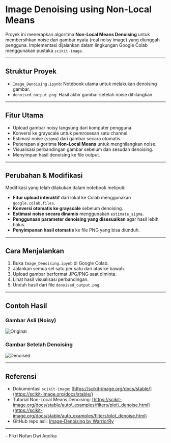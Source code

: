 #  Image Denoising using Non-Local Means

Proyek ini menerapkan algoritma **Non-Local Means Denoising** untuk membersihkan noise dari gambar nyata (real noisy image) yang diunggah pengguna. Implementasi dijalankan dalam lingkungan Google Colab menggunakan pustaka `scikit-image`.

---

## Struktur Proyek

* `Image_Denoising.ipynb`: Notebook utama untuk melakukan denoising gambar.
* `denoised_output.png`: Hasil akhir gambar setelah noise dihilangkan.

---

##  Fitur Utama

* Upload gambar noisy langsung dari komputer pengguna.
* Konversi ke grayscale untuk pemrosesan satu channel.
* Estimasi noise (`sigma`) dari gambar secara otomatis.
* Penerapan algoritma **Non-Local Means** untuk menghilangkan noise.
* Visualisasi perbandingan gambar sebelum dan sesudah denoising.
* Menyimpan hasil denoising ke file output.

---

##  Perubahan & Modifikasi

Modifikasi yang telah dilakukan dalam notebook meliputi:

*  **Fitur upload interaktif** dari lokal ke Colab menggunakan `google.colab.files`.
*  **Konversi otomatis ke grayscale** sebelum denoising.
*  **Estimasi noise secara dinamis** menggunakan `estimate_sigma`.
*  **Penggunaan parameter denoising yang disesuaikan** agar hasil lebih halus.
*  **Penyimpanan hasil otomatis** ke file PNG yang bisa diunduh.

---

##  Cara Menjalankan

1. Buka `Image_Denoising.ipynb` di Google Colab.
2. Jalankan semua sel satu per satu dari atas ke bawah.
3. Upload gambar berformat JPG/PNG saat diminta.
4. Lihat hasil visualisasi perbandingan.
5. Unduh hasil dari file `denoised_output.png`.

---

##  Contoh Hasil

### Gambar Asli (Noisy)

![Original](noisy_example.jpg)

### Gambar Setelah Denoising

![Denoised](denoised_output.png)

---

##  Referensi

* Dokumentasi `scikit-image`: [https://scikit-image.org/docs/stable/](https://scikit-image.org/docs/stable/)
* Tutorial Non-Local Means Denoising: [https://scikit-image.org/docs/stable/auto\_examples/filters/plot\_denoise.html](https://scikit-image.org/docs/stable/auto_examples/filters/plot_denoise.html)
* GitHub repo asli: [Image-Denoising by WarriorRy](https://github.com/WarriorRy/Image-Denoising)

---

– Fikri Nofan Dwi Andika
